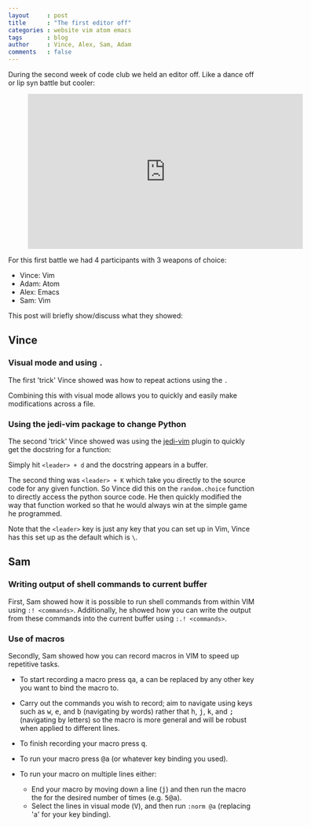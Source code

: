 ```yaml
---
layout     : post
title      : "The first editor off"
categories : website vim atom emacs
tags       : blog
author     : Vince, Alex, Sam, Adam
comments   : false
---
```


During the second week of code club we held an editor off. Like a dance off or
lip syn battle but cooler:


<div class="video">
    <figure>
    <iframe width="560" height="315" src="https://www.youtube.com/embed/HvRypx1lbR4" frameborder="0" allowfullscreen></iframe>
    </figure>
</div>

For this first battle we had 4 participants with 3 weapons of choice:

- Vince: Vim
- Adam: Atom
- Alex: Emacs
- Sam: Vim

This post will briefly show/discuss what they showed:

## Vince

### Visual mode and using `.`

The first 'trick' Vince showed was how to repeat actions using the `.`

Combining this with visual mode allows you to quickly and easily make modifications across a file.

### Using the jedi-vim package to change Python

The second 'trick' Vince showed was using the
[jedi-vim](https://github.com/davidhalter/jedi-vim) plugin to quickly get the
docstring for a function:

Simply hit `<leader> + d` and the docstring appears in a buffer.

The second thing was `<leader> + K` which take you directly to the source code
for any given function. So Vince did this on the `random.choice` function to
directly access the python source code. He then quickly modified the way that
function worked so that he would always win at the simple game he programmed.

Note that the `<leader>` key is just any key that you can set up in Vim, Vince
has this set up as the default which is `\`.


## Sam

### Writing output of shell commands to current buffer

First, Sam showed how it is possible to run shell commands from within VIM using `:! <commands>`.
Additionally, he showed how you can write the output from these commands into the current buffer using `:.! <commands>`.

### Use of macros

Secondly, Sam showed how you can record macros in VIM to speed up repetitive tasks.

* To start recording a macro press <kbd>q</kbd><kbd>a</kbd>, <kbd>a</kbd> can be replaced by any other key you want to bind the macro to.
* Carry out the commands you wish to record; aim to navigate using keys such as <kbd>w</kbd>, <kbd>e</kbd>, and <kbd>b</kbd> (navigating by words) rather that <kbd>h</kbd>, <kbd>j</kbd>, <kbd>k</kbd>, and <kbd>;</kbd> (navigating by letters) so the macro is more general and will be robust when applied to different lines.
* To finish recording your macro press <kbd>q</kbd>.

* To run your macro press <kbd>@</kbd><kbd>a</kbd> (or whatever key binding you used).

* To run your macro on multiple lines either:
  * End your macro by moving down a line (<kbd>j</kbd>) and then run the macro the for the desired number of times (e.g. <kbd>5</kbd><kbd>@</kbd><kbd>a</kbd>).
  * Select the lines in visual mode (<kbd>V</kbd>), and then run `:norm @a` (replacing 'a' for your key binding).
